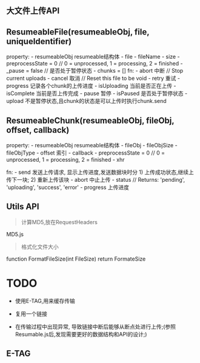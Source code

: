 大文件上传API
---

ResumeableFile(resumeableObj, file, uniqueIdentifier)
----
property:
    - resumeableObj resumeable结构体
    - file
    - fileName
    - size 
    - preprocessState = 0 // 0 = unprocessed, 1 = processing, 2 = finished
    - _pause = false // 是否处于暂停状态
    - chunks = []
fn:
    - abort 中断 // Stop current uploads
    - cancel 取消 // Reset this file to be void
    - retry  重试 
    - progress 记录各个chunk的上传进度
    - isUploading 当前是否正在上传
    - isComplete 当前是否上传完成
    - pause 暂停
    - isPaused 是否处于暂停状态
    - upload 不是暂停状态,且chunk的状态是可以上传时执行chunk.send


ResumeableChunk(resumeableObj, fileObj, offset, callback)
----
property:
    - resumeableObj resumeable结构体
    - fileObj 
    - fileObjSize
    - fileObjType 
    - offset 索引
    - callback 
    - preprocessState = 0 // 0 = unprocessed, 1 = processing, 2 = finished
    - xhr

fn:
    - send 发送上传请求, 显示上传进度,发送数据块时分 1) 上传成功状态,继续上传下一块; 2) 重新上传该块
    - abort 中止上传
    - status // Returns: 'pending', 'uploading', 'success', 'error'
    - progress 上传进度

Utils API
---

> 计算MD5,放在RequestHeaders

MD5.js

> 格式化文件大小

function FormatFileSize(int FileSize)
return FormateSize


# TODO

- 使用E-TAG,用来缓存传输

- 复用一个链接

- 在传输过程中出现异常, 导致链接中断后能够从断点处进行上传;(参照Resumable.js后,发现需要更好的数据结构和API的设计;)

## E-TAG

[HTTP_ETAG wiki]:https://zh.wikipedia.org/wiki/HTTP_ETag

[HTTP etag infoq]:http://www.infoq.com/cn/articles/etags

[using-http-cache]:https://harttle.land/2017/04/04/using-http-cache.html